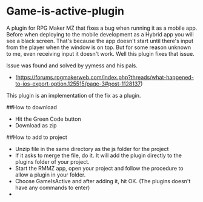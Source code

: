 # Game-is-active-plugin
A plugin for RPG Maker MZ that fixes a bug when running it as a mobile app. Before when deploying to the mobile development as a Hybrid app you will see a black screen. That's because the app doesn't start until there's input from the player when the window is on top. But for some reason unknown to me, even receiving input it doesn't work. Well this plugin fixes that issue. 

Issue was found and solved by yymess and his pals.
 * (https://forums.rpgmakerweb.com/index.php?threads/what-happened-to-ios-export-option.125515/page-3#post-1128137) 

This plugin is an implementation of the fix as a plugin.



##How to download
* Hit the Green Code button 
* Download as zip

##How to add to project
* Unzip file in the same directory as the js folder for the project
* If it asks to merge the file, do it. It will add the plugin directly to the plugins folder of your project.
* Start the RMMZ app, open your project and follow the procedure to allow a plugin in your folder. 
* Choose GameIsActive and after adding it, hit OK. (The plugins doesn't have any commands to enter)
* 
